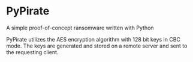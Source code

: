 # PyPirate
A simple proof-of-concept ransomware written with Python

PyPirate utilizes the AES encryption algorithm with 128 bit keys in CBC mode. The keys are generated and stored on a remote server and sent to the requesting client.
